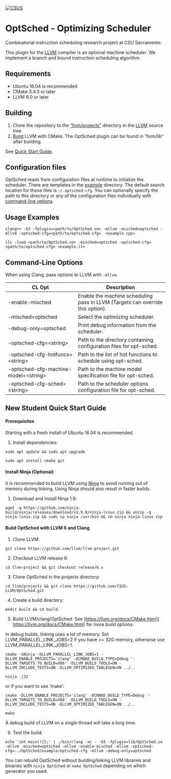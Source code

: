 [![CSUS](http://www.csus.edu/Brand/assets/Logos/Core/Primary/Stacked/Primary_Stacked_3_Color_wht_hndTN.png)](http://www.csus.edu/)

# OptSched - Optimizing Scheduler
Combinatorial instruction scheduling research project at CSU Sacramento.

This plugin for the [LLVM](https://llvm.org/) compiler is an optional machine scheduler. We implement a branch and bound instruction scheduling algorithm.

## Requirements

- Ubuntu 16.04 is recommended
- CMake 3.4.3 or later
- LLVM 6.0 or later

## Building

1. Clone the repository to the [“llvm/projects”](https://github.com/llvm/llvm-project/tree/master/llvm/projects) directory in the [LLVM](https://llvm.org/) source tree.
2. [Build](https://llvm.org/docs/CMake.html) LLVM with CMake. The OptSched plugin can be found in “llvm/lib” after building.

See [Quick Start Guide](#New-Student-Quick-Start-Guide).

## Configuration files

OptSched reads from configuration files at runtime to initialize the scheduler. There are templates in the [example](https://github.com/OptSched/OptSched/tree/master/example/optsched-cfg) directory. The default search location for these files is ```~/.optsched-cfg```. You can optionally specify the path to this directory or any of the configuration files individually with [command-line options](#Command-Line-Options).

## Usage Examples

`clang++ -O3 -fplugin=<path/to/OptSched.so> -mllvm -misched=optsched -mllvm -optsched-cfg=<path/to/optsched-cfg>  <example.cpp>`
  
`llc -load <path/to/OptSched.so> -misched=optsched -optsched-cfg=<path/to/optsched-cfg> <example.ll>`
  
## Command-Line Options

When using Clang, pass options to LLVM with `-mllvm`.

| CL Opt | Description |
| ------ | ----------- |
| -enable-misched | Enable the machine scheduling pass in LLVM (Targets can override this option). |
| -misched=optsched | Select the optimizing scheduler. |
| -debug-only=optsched | Print debug information from the scheduler. |
| -optsched-cfg=\<string\> | Path to the directory containing configuration files for opt-sched. |
| -optsched-cfg-hotfuncs=\<string\> | Path to the list of hot functions to schedule using opt-sched. |
| -optsched-cfg-machine-model=\<string\> | Path to the machine model specification file for opt-sched. |
| -optsched-cfg-sched=\<string\> | Path to the scheduler options configuration file for opt-sched. |

## New Student Quick Start Guide

#### Prerequisites

Starting with a fresh install of Ubuntu 16.04 is recommended.

1. Install dependencies:

`sudo apt update && sudo apt upgrade`

`sudo apt install cmake git`

#### Install Ninja (Optional)

It is recommended to build LLVM using [Ninja](https://ninja-build.org/) to avoid running out of memory during linking. Using Ninja should also result in faster builds.

1. Download and install Ninja 1.9:

`wget -q https://github.com/ninja-build/ninja/releases/download/v1.9.0/ninja-linux.zip && unzip -q ninja-linux.zip && sudo cp ninja /usr/bin && rm ninja ninja-linux.zip`

#### Build OptSched with LLVM 6 and Clang

1. Clone LLVM:

`git clone https://github.com/llvm/llvm-project.git`

2. Checkout LLVM release 6:

`cd llvm-project && git checkout release/6.x` 

3. Clone OptSched in the projects directory:

`cd llvm/projects && git clone https://github.com/CSUS-LLVM/OptSched.git`

4. Create a build directory:

`mkdir build && cd build`

5. Build LLVM/clang/OptSched. See [https://llvm.org/docs/CMake.html]( https://llvm.org/docs/CMake.html) for more build options:

In debug builds, linking uses a lot of memory. Set LLVM_PARALLEL_LINK_JOBS=2 if you have >= 32G memory, otherwise use LLVM_PARALLEL_LINK_JOBS=1.

`cmake -GNinja -DLLVM_PARALLEL_LINK_JOBS=1 -DLLVM_ENABLE_PROJECTS='clang' -DCMAKE_BUILD_TYPE=Debug '-DLLVM_TARGETS_TO_BUILD=X86' -DLLVM_BUILD_TOOLS=ON -DLLVM_INCLUDE_TESTS=ON -DLLVM_OPTIMIZED_TABLEGEN=ON ../..` 

`ninja -j32`

or if you want to use ‘make’:

`cmake -DLLVM_ENABLE_PROJECTS='clang' -DCMAKE_BUILD_TYPE=Debug '-DLLVM_TARGETS_TO_BUILD=X86' -DLLVM_BUILD_TOOLS=ON -DLLVM_INCLUDE_TESTS=ON -DLLVM_OPTIMIZED_TABLEGEN=ON ../..`

`make`

A debug build of LLVM on a single thread will take a long time.

6. Test the build:

`echo 'int main(){};' | ./bin/clang -xc - -O3 -fplugin=lib/OptSched.so -mllvm -misched=optsched -mllvm -enable-misched -mllvm -optsched-cfg=../OptSched/example/optsched-cfg -mllvm -debug-only=optsched`

You can rebuild OptSched without building/linking LLVM libraries and binaries with `ninja OptSched` or `make OptSched` depending on which generator you used.
